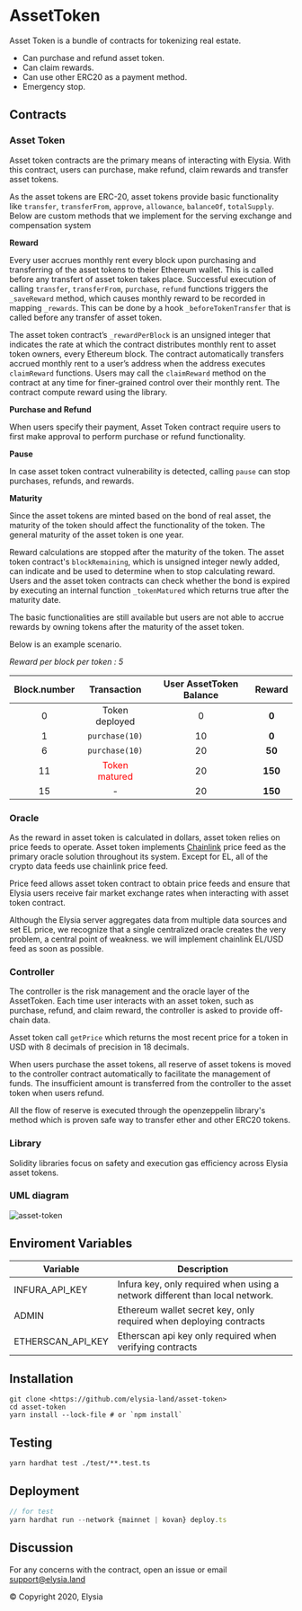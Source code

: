 # AssetToken

Asset Token is a bundle of contracts for tokenizing real estate.

- Can purchase and refund asset token.
- Can claim rewards.
- Can use other ERC20 as a payment method.
- Emergency stop.

## Contracts

### **Asset Token**

Asset token contracts are the primary means of interacting with Elysia. With this contract, users can purchase, make refund, claim rewards and transfer asset tokens.

As the asset tokens are ERC-20, asset tokens provide basic functionality like `transfer`, `transferFrom`, `approve`, `allowance`, `balanceOf`, `totalSupply`. Below are custom methods that we implement for the serving exchange and compensation system

**Reward**

Every user accrues monthly rent every block upon purchasing and transferring of the asset tokens to theier Ethereum wallet. This is called before any transfert of asset token takes place. Successful execution of calling `transfer`, `transferFrom`, `purchase`, `refund` functions triggers the `_saveReward` method, which causes monthly reward to be recorded in mapping `_rewards`. This can be done by a hook `_beforeTokenTransfer` that is called before any transfer of asset token.

The asset token contract’s `_rewardPerBlock` is an unsigned integer that indicates the rate at which the contract distributes monthly rent to asset token owners, every Ethereum block. The contract automatically transfers accrued monthly rent to a user’s address when the address executes `claimReward` functions. Users may call the `claimReward` method on the contract at any time for finer-grained control over their monthly rent. The contract compute reward using the library.


**Purchase and Refund**

When users specify their payment, Asset Token contract require users to first make approval to perform purchase or refund functionality.

**Pause**

In case asset token contract vulnerability is detected, calling `pause` can stop purchases, refunds, and rewards.

**Maturity**

Since the asset tokens are minted based on the bond of real asset, the maturity of the token should affect the functionality of the token. The general maturity of the asset token is one year.

Reward calculations are stopped after the maturity of the token. The asset token contract's `blockRemaining`, which is unsigned integer newly added, can indicate and be used to determine when to stop calculating reward. Users and the asset token contracts can check whether the bond is expired by executing an internal function `_tokenMatured` which returns true after the maturity date.

The basic functionalities are still available but users are not able to accrue rewards by owning tokens after the maturity of the asset token.

Below is an example scenario.

*Reward per block per token : 5*

Block.number | Transaction | User AssetToken Balance | Reward
:-----------:|:-----------:|:-----------------------:|:-----:
0 | Token deployed | 0 | **0**
1 | `purchase(10)` | 10 | **0**
6 | `purchase(10)` | 20 | **50**
11 | <span style="color:red">Token matured</span> | 20 | **150**
15 | - | 20 | **150**


### **Oracle**

As the reward in asset token is calculated in dollars, asset token relies on price feeds to operate. Asset token implements [Chainlink](https://chain.link/) price feed as the primary oracle solution throughout its system. Except for EL, all of the crypto data feeds use chainlink price feed.

Price feed allows asset token contract to obtain price feeds and ensure that Elysia users receive fair market exchange rates when interacting with asset token contract.

Although the Elysia server aggregates data from multiple data sources and set EL price, we recognize that a single centralized oracle creates the very problem, a central point of weakness. we will implement chainlink EL/USD feed as soon as possible.

### **Controller**

The controller is the risk management and the oracle layer of the AssetToken. Each time user interacts with an asset token, such as purchase, refund, and claim reward, the controller is asked to provide off-chain data.

Asset token call `getPrice` which returns the most recent price for a token in USD with 8 decimals of precision in 18 decimals.

When users purchase the asset tokens, all reserve of asset tokens is moved to the controller contract automatically to facilitate the management of funds. The insufficient amount is transferred from the controller to the asset token when users refund.

All the flow of reserve is executed through the openzeppelin library's method which is proven safe way to transfer ether and other ERC20 tokens.

### **Library**

Solidity libraries focus on safety and execution gas efficiency across Elysia asset tokens.

### UML diagram

![asset-token](https://user-images.githubusercontent.com/69144981/106694424-e3fb9d00-661b-11eb-9a86-d8fa55fb88ad.png)

## Enviroment Variables

| Variable          | Description                                                                  |
| ----------------- | ---------------------------------------------------------------------------- |
| INFURA_API_KEY    | Infura key, only required when using a network different than local network. |
| ADMIN             | Ethereum wallet secret key, only required when deploying contracts           |
| ETHERSCAN_API_KEY | Etherscan api key only required when verifying contracts                     |

## Installation

```
git clone <https://github.com/elysia-land/asset-token>
cd asset-token
yarn install --lock-file # or `npm install`
```

## Testing

```
yarn hardhat test ./test/**.test.ts
```

## Deployment

```jsx
// for test
yarn hardhat run --network {mainnet | kovan} deploy.ts
```

## Discussion

For any concerns with the contract, open an issue or email support@elysia.land

© Copyright 2020, Elysia
